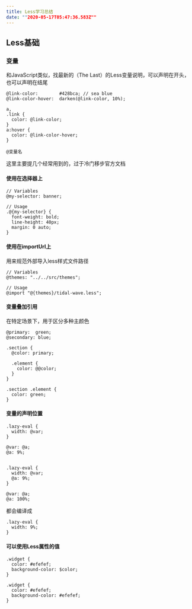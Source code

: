 ```yaml
---
title: Less学习总结
date: ""2020-05-17T05:47:36.583Z""
---
```


## Less基础

### 变量

和JavaScript类似，找最新的（The Last）的Less变量说明，可以声明在开头，也可以声明在结尾


```
@link-color:        #428bca; // sea blue
@link-color-hover:  darken(@link-color, 10%);

a,
.link {
  color: @link-color;
}
a:hover {
  color: @link-color-hover;
}
```

`@变量名`

这里主要提几个经常用到的，过于冷门移步官方文档
#### 使用在选择器上

```
// Variables
@my-selector: banner;

// Usage
.@{my-selector} {
  font-weight: bold;
  line-height: 40px;
  margin: 0 auto;
}
```

#### 使用在importUrl上

用来规范外部导入less样式文件路径

```
// Variables
@themes: "../../src/themes";

// Usage
@import "@{themes}/tidal-wave.less";
```

#### 变量叠加引用

在特定场景下，用于区分多种主颜色
```
@primary:  green;
@secondary: blue;

.section {
  @color: primary;

  .element {
    color: @@color;
  }
}

.section .element {
  color: green;
}
```

#### 变量的声明位置

```
.lazy-eval {
  width: @var;
}

@var: @a;
@a: 9%;


.lazy-eval {
  width: @var;
  @a: 9%;
}

@var: @a;
@a: 100%;
```

都会编译成

```
.lazy-eval {
  width: 9%;
}
```

#### 可以使用Less属性的值

```
.widget {
  color: #efefef;
  background-color: $color;
}

.widget {
  color: #efefef;
  background-color: #efefef;
}
```